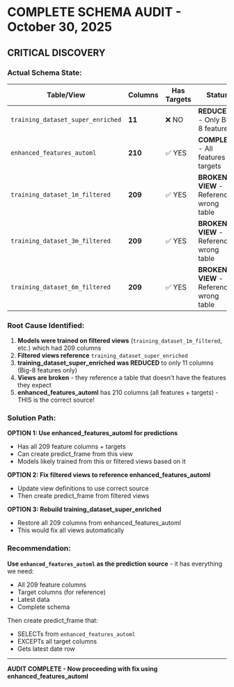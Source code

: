 # COMPLETE SCHEMA AUDIT - October 30, 2025

## CRITICAL DISCOVERY

### Actual Schema State:

| Table/View | Columns | Has Targets | Status |
|------------|---------|-------------|--------|
| `training_dataset_super_enriched` | **11** | ❌ NO | **REDUCED** - Only Big-8 features |
| `enhanced_features_automl` | **210** | ✅ YES | **COMPLETE** - All features + targets |
| `training_dataset_1m_filtered` | **209** | ✅ YES | **BROKEN VIEW** - References wrong table |
| `training_dataset_3m_filtered` | **209** | ✅ YES | **BROKEN VIEW** - References wrong table |
| `training_dataset_6m_filtered` | **209** | ✅ YES | **BROKEN VIEW** - References wrong table |

### Root Cause Identified:

1. **Models were trained on filtered views** (`training_dataset_1m_filtered`, etc.) which had 209 columns
2. **Filtered views reference** `training_dataset_super_enriched` 
3. **training_dataset_super_enriched was REDUCED** to only 11 columns (Big-8 features only)
4. **Views are broken** - they reference a table that doesn't have the features they expect
5. **enhanced_features_automl** has 210 columns (all features + targets) - THIS is the correct source!

### Solution Path:

**OPTION 1: Use enhanced_features_automl for predictions**
- Has all 209 feature columns + targets
- Can create predict_frame from this view
- Models likely trained from this or filtered views based on it

**OPTION 2: Fix filtered views to reference enhanced_features_automl**
- Update view definitions to use correct source
- Then create predict_frame from filtered views

**OPTION 3: Rebuild training_dataset_super_enriched**
- Restore all 209 columns from enhanced_features_automl
- This would fix all views automatically

### Recommendation:

**Use `enhanced_features_automl` as the prediction source** - it has everything we need:
- All 209 feature columns
- Target columns (for reference)
- Latest data
- Complete schema

Then create predict_frame that:
- SELECTs from `enhanced_features_automl`
- EXCEPTs all target columns
- Gets latest date row

---

**AUDIT COMPLETE - Now proceeding with fix using enhanced_features_automl**

